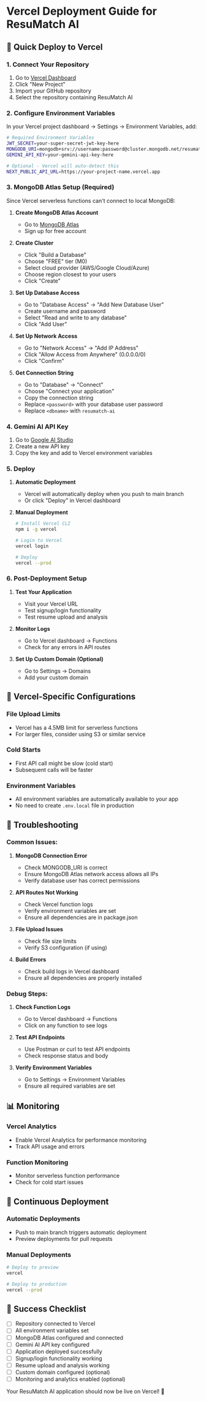 # Vercel Deployment Guide for ResuMatch AI

## 🚀 Quick Deploy to Vercel

### 1. Connect Your Repository
1. Go to [Vercel Dashboard](https://vercel.com/dashboard)
2. Click "New Project"
3. Import your GitHub repository
4. Select the repository containing ResuMatch AI

### 2. Configure Environment Variables

In your Vercel project dashboard → Settings → Environment Variables, add:

```bash
# Required Environment Variables
JWT_SECRET=your-super-secret-jwt-key-here
MONGODB_URI=mongodb+srv://username:password@cluster.mongodb.net/resumatch-ai?retryWrites=true&w=majority
GEMINI_API_KEY=your-gemini-api-key-here

# Optional - Vercel will auto-detect this
NEXT_PUBLIC_API_URL=https://your-project-name.vercel.app
```

### 3. MongoDB Atlas Setup (Required)

Since Vercel serverless functions can't connect to local MongoDB:

1. **Create MongoDB Atlas Account**
   - Go to [MongoDB Atlas](https://www.mongodb.com/atlas)
   - Sign up for free account

2. **Create Cluster**
   - Click "Build a Database"
   - Choose "FREE" tier (M0)
   - Select cloud provider (AWS/Google Cloud/Azure)
   - Choose region closest to your users
   - Click "Create"

3. **Set Up Database Access**
   - Go to "Database Access" → "Add New Database User"
   - Create username and password
   - Select "Read and write to any database"
   - Click "Add User"

4. **Set Up Network Access**
   - Go to "Network Access" → "Add IP Address"
   - Click "Allow Access from Anywhere" (0.0.0.0/0)
   - Click "Confirm"

5. **Get Connection String**
   - Go to "Database" → "Connect"
   - Choose "Connect your application"
   - Copy the connection string
   - Replace `<password>` with your database user password
   - Replace `<dbname>` with `resumatch-ai`

### 4. Gemini AI API Key

1. Go to [Google AI Studio](https://makersuite.google.com/app/apikey)
2. Create a new API key
3. Copy the key and add to Vercel environment variables

### 5. Deploy

1. **Automatic Deployment**
   - Vercel will automatically deploy when you push to main branch
   - Or click "Deploy" in Vercel dashboard

2. **Manual Deployment**
   ```bash
   # Install Vercel CLI
   npm i -g vercel
   
   # Login to Vercel
   vercel login
   
   # Deploy
   vercel --prod
   ```

### 6. Post-Deployment Setup

1. **Test Your Application**
   - Visit your Vercel URL
   - Test signup/login functionality
   - Test resume upload and analysis

2. **Monitor Logs**
   - Go to Vercel dashboard → Functions
   - Check for any errors in API routes

3. **Set Up Custom Domain (Optional)**
   - Go to Settings → Domains
   - Add your custom domain

## 🔧 Vercel-Specific Configurations

### File Upload Limits
- Vercel has a 4.5MB limit for serverless functions
- For larger files, consider using S3 or similar service

### Cold Starts
- First API call might be slow (cold start)
- Subsequent calls will be faster

### Environment Variables
- All environment variables are automatically available to your app
- No need to create `.env.local` file in production

## 🐛 Troubleshooting

### Common Issues:

1. **MongoDB Connection Error**
   - Check MONGODB_URI is correct
   - Ensure MongoDB Atlas network access allows all IPs
   - Verify database user has correct permissions

2. **API Routes Not Working**
   - Check Vercel function logs
   - Verify environment variables are set
   - Ensure all dependencies are in package.json

3. **File Upload Issues**
   - Check file size limits
   - Verify S3 configuration (if using)

4. **Build Errors**
   - Check build logs in Vercel dashboard
   - Ensure all dependencies are properly installed

### Debug Steps:

1. **Check Function Logs**
   - Go to Vercel dashboard → Functions
   - Click on any function to see logs

2. **Test API Endpoints**
   - Use Postman or curl to test API endpoints
   - Check response status and body

3. **Verify Environment Variables**
   - Go to Settings → Environment Variables
   - Ensure all required variables are set

## 📊 Monitoring

### Vercel Analytics
- Enable Vercel Analytics for performance monitoring
- Track API usage and errors

### Function Monitoring
- Monitor serverless function performance
- Check for cold start issues

## 🔄 Continuous Deployment

### Automatic Deployments
- Push to main branch triggers automatic deployment
- Preview deployments for pull requests

### Manual Deployments
```bash
# Deploy to preview
vercel

# Deploy to production
vercel --prod
```

## 🎯 Success Checklist

- [ ] Repository connected to Vercel
- [ ] All environment variables set
- [ ] MongoDB Atlas configured and connected
- [ ] Gemini AI API key configured
- [ ] Application deployed successfully
- [ ] Signup/login functionality working
- [ ] Resume upload and analysis working
- [ ] Custom domain configured (optional)
- [ ] Monitoring and analytics enabled (optional)

Your ResuMatch AI application should now be live on Vercel! 🎉 